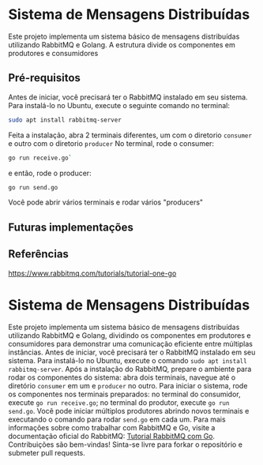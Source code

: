 # Sistema de Mensagens Distribuídas

Este projeto implementa um sistema básico de mensagens distribuídas utilizando RabbitMQ e Golang. A estrutura divide os componentes em produtores e consumidores
## Pré-requisitos

Antes de iniciar, você precisará ter o RabbitMQ instalado em seu sistema. Para instalá-lo no Ubuntu, execute o seguinte comando no terminal:

```bash
sudo apt install rabbitmq-server
```

Feita a instalação, abra 2 terminais diferentes, um com o diretorio `consumer` e outro com o diretorio `producer`
No terminal, rode o consumer:
```bash
go run receive.go`
```
e então, rode o producer: 
```bash
go run send.go
```

Você pode abrir vários terminais e rodar vários "producers"


## Futuras implementações


## Referências
https://www.rabbitmq.com/tutorials/tutorial-one-go


# Sistema de Mensagens Distribuídas

Este projeto implementa um sistema básico de mensagens distribuídas utilizando RabbitMQ e Golang, dividindo os componentes em produtores e consumidores para demonstrar uma comunicação eficiente entre múltiplas instâncias. Antes de iniciar, você precisará ter o RabbitMQ instalado em seu sistema. Para instalá-lo no Ubuntu, execute o comando `sudo apt install rabbitmq-server`. Após a instalação do RabbitMQ, prepare o ambiente para rodar os componentes do sistema: abra dois terminais, navegue até o diretório `consumer` em um e `producer` no outro. Para iniciar o sistema, rode os componentes nos terminais preparados: no terminal do consumidor, execute `go run receive.go`; no terminal do produtor, execute `go run send.go`. Você pode iniciar múltiplos produtores abrindo novos terminais e executando o comando para rodar `send.go` em cada um. Para mais informações sobre como trabalhar com RabbitMQ e Go, visite a documentação oficial do RabbitMQ: [Tutorial RabbitMQ com Go](https://www.rabbitmq.com/tutorials/tutorial-one-go). Contribuições são bem-vindas! Sinta-se livre para forkar o repositório e submeter pull requests.

